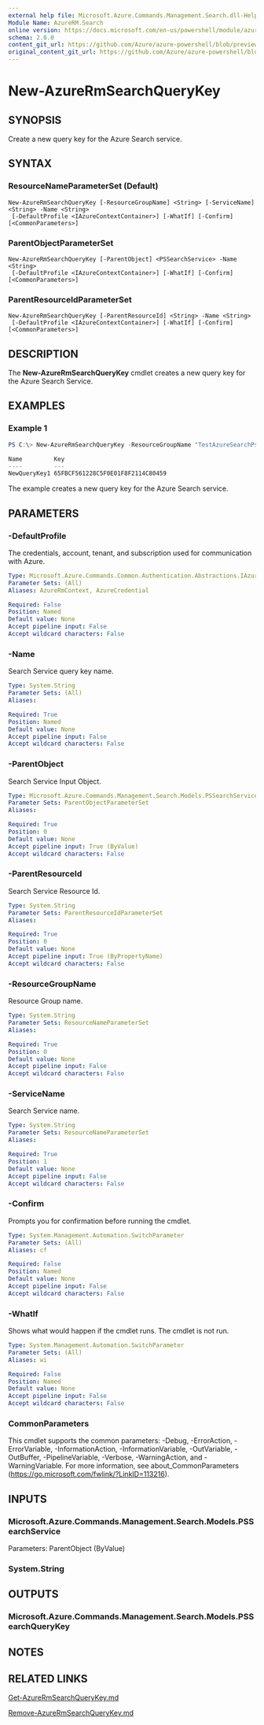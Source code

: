 ```yaml
---
external help file: Microsoft.Azure.Commands.Management.Search.dll-Help.xml
Module Name: AzureRM.Search
online version: https://docs.microsoft.com/en-us/powershell/module/azurerm.search/new-azurermsearchquerykey
schema: 2.0.0
content_git_url: https://github.com/Azure/azure-powershell/blob/preview/src/ResourceManager/Search/Commands.Management.Search/help/New-AzureRmSearchQueryKey.md
original_content_git_url: https://github.com/Azure/azure-powershell/blob/preview/src/ResourceManager/Search/Commands.Management.Search/help/New-AzureRmSearchQueryKey.md
---
```


# New-AzureRmSearchQueryKey

## SYNOPSIS
Create a new query key for the Azure Search service.

## SYNTAX

### ResourceNameParameterSet (Default)
```
New-AzureRmSearchQueryKey [-ResourceGroupName] <String> [-ServiceName] <String> -Name <String>
 [-DefaultProfile <IAzureContextContainer>] [-WhatIf] [-Confirm] [<CommonParameters>]
```

### ParentObjectParameterSet
```
New-AzureRmSearchQueryKey [-ParentObject] <PSSearchService> -Name <String>
 [-DefaultProfile <IAzureContextContainer>] [-WhatIf] [-Confirm] [<CommonParameters>]
```

### ParentResourceIdParameterSet
```
New-AzureRmSearchQueryKey [-ParentResourceId] <String> -Name <String>
 [-DefaultProfile <IAzureContextContainer>] [-WhatIf] [-Confirm] [<CommonParameters>]
```

## DESCRIPTION
The **New-AzureRmSearchQueryKey** cmdlet creates a new query key for the Azure Search Service.

## EXAMPLES

### Example 1
```powershell
PS C:\> New-AzureRmSearchQueryKey -ResourceGroupName "TestAzureSearchPsGroup" -ServiceName "pstestazuresearch01" -Name "NewQueryKey1" -Force

Name         Key                             
----         ---                             
NewQueryKey1 65FBCF561228C5F0E01F8F2114C80459
```

The example creates a new query key for the Azure Search service.

## PARAMETERS

### -DefaultProfile
The credentials, account, tenant, and subscription used for communication with Azure.

```yaml
Type: Microsoft.Azure.Commands.Common.Authentication.Abstractions.IAzureContextContainer
Parameter Sets: (All)
Aliases: AzureRmContext, AzureCredential

Required: False
Position: Named
Default value: None
Accept pipeline input: False
Accept wildcard characters: False
```

### -Name
Search Service query key name.

```yaml
Type: System.String
Parameter Sets: (All)
Aliases:

Required: True
Position: Named
Default value: None
Accept pipeline input: False
Accept wildcard characters: False
```

### -ParentObject
Search Service Input Object.

```yaml
Type: Microsoft.Azure.Commands.Management.Search.Models.PSSearchService
Parameter Sets: ParentObjectParameterSet
Aliases:

Required: True
Position: 0
Default value: None
Accept pipeline input: True (ByValue)
Accept wildcard characters: False
```

### -ParentResourceId
Search Service Resource Id.

```yaml
Type: System.String
Parameter Sets: ParentResourceIdParameterSet
Aliases:

Required: True
Position: 0
Default value: None
Accept pipeline input: True (ByPropertyName)
Accept wildcard characters: False
```

### -ResourceGroupName
Resource Group name.

```yaml
Type: System.String
Parameter Sets: ResourceNameParameterSet
Aliases:

Required: True
Position: 0
Default value: None
Accept pipeline input: False
Accept wildcard characters: False
```

### -ServiceName
Search Service name.

```yaml
Type: System.String
Parameter Sets: ResourceNameParameterSet
Aliases:

Required: True
Position: 1
Default value: None
Accept pipeline input: False
Accept wildcard characters: False
```

### -Confirm
Prompts you for confirmation before running the cmdlet.

```yaml
Type: System.Management.Automation.SwitchParameter
Parameter Sets: (All)
Aliases: cf

Required: False
Position: Named
Default value: None
Accept pipeline input: False
Accept wildcard characters: False
```

### -WhatIf
Shows what would happen if the cmdlet runs. The cmdlet is not run.

```yaml
Type: System.Management.Automation.SwitchParameter
Parameter Sets: (All)
Aliases: wi

Required: False
Position: Named
Default value: None
Accept pipeline input: False
Accept wildcard characters: False
```

### CommonParameters
This cmdlet supports the common parameters: -Debug, -ErrorAction, -ErrorVariable, -InformationAction, -InformationVariable, -OutVariable, -OutBuffer, -PipelineVariable, -Verbose, -WarningAction, and -WarningVariable. For more information, see about_CommonParameters (https://go.microsoft.com/fwlink/?LinkID=113216).

## INPUTS

### Microsoft.Azure.Commands.Management.Search.Models.PSSearchService
Parameters: ParentObject (ByValue)

### System.String

## OUTPUTS

### Microsoft.Azure.Commands.Management.Search.Models.PSSearchQueryKey

## NOTES

## RELATED LINKS

[Get-AzureRmSearchQueryKey.md](./Get-AzureRmSearchQueryKey.md)

[Remove-AzureRmSearchQueryKey.md](./Remove-AzureRmSearchQueryKey.md)
